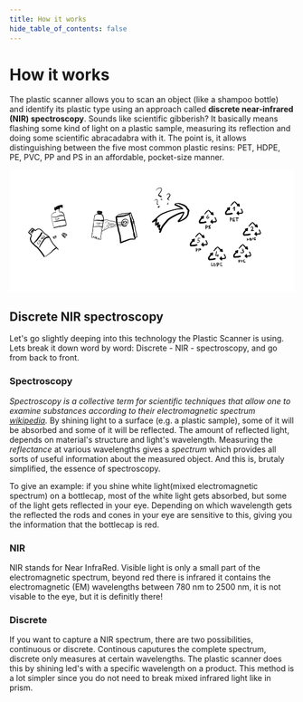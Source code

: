 ```yaml
---
title: How it works
hide_table_of_contents: false
---
```



# How it works

The plastic scanner allows you to scan an object (like a shampoo bottle) and identify its plastic type using an approach called **discrete near-infrared (NIR) spectroscopy**. Sounds like scientific gibberish? It basically means flashing some kind of light on a plastic sample, measuring its reflection and doing some scientific abracadabra with it. The point is, it allows distinguishing between the five most common plastic resins: PET, HDPE, PE, PVC, PP and PS in an affordable, pocket-size manner.

<!-- WARNING: there's an inconsistency between description and image of which resins can we identify. HDPE/LDPE? -->
<div style={{textAlign: 'center'}}>

  ![usage concept](/img/concept_diagram.png)
</div>

## Discrete NIR spectroscopy

Let's go slightly deeping into this technology the Plastic Scanner is using. Lets break it down word by word: Discrete - NIR - spectroscopy, and go from back to front.

### Spectroscopy

*Spectroscopy is a collective term for scientific techniques that allow one to examine substances according to their electromagnetic spectrum [wikipedia](https://en.wikipedia.org/wiki/Spectroscopy).* By shining light to a surface (e.g. a plastic sample), some of it will be absorbed and some of it will be reflected. The amount of reflected light, depends on material's structure and light's wavelength. Measuring the *reflectance* at various wavelengths gives a *spectrum* which provides all sorts of useful information about the measured object. And this is, brutaly simplified, the essence of spectroscopy.

To give an example: if you shine white light(mixed electromagnetic spectrum) on a bottlecap, most of the white light gets absorbed, but some of the light gets reflected in your eye. Depending on which wavelength gets the reflected the rods and cones in your eye are sensitive to this, giving you the information that the bottlecap is red.
<!-- Image of light reflecting-->

### NIR

NIR stands for Near InfraRed. Visible light is only a small part of the electromagnetic spectrum, beyond red there is infrared it contains the electromagnetic (EM) wavelengths between 780 nm to 2500 nm, it is not visable to the eye, but it is definitly there!
<!-- Image  of electromagnetic spectrum and NIR-->

### Discrete

If you want to capture a NIR spectrum, there are two possibilities, continuous or discrete. Continous caputures the complete spectrum, discrete only measures at certain wavelengths. The plastic scanner does this by shining led's with a specific wavelength on a product. This method is a lot simpler since you do not need to break mixed infrared light like in prism.

<!-- Image  of a graph with points vs lines-->
